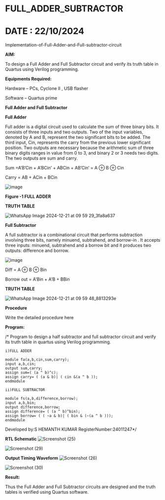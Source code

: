# FULL_ADDER_SUBTRACTOR
# DATE : 22/10/2024
Implementation-of-Full-Adder-and-Full-subtractor-circuit

**AIM:**

To design a Full Adder and Full Subtractor circuit and verify its truth table in Quartus using Verilog programming.

**Equipments Required:**

Hardware – PCs, Cyclone II , USB flasher

Software – Quartus prime

**Full Adder and Full Subtractor**

**Full Adder**

Full adder is a digital circuit used to calculate the sum of three binary bits. It consists of three inputs and two outputs. Two of the input variables, denoted by A and B, represent the two significant bits to be added. The third input, Cin, represents the carry from the previous lower significant position. Two outputs are necessary because the arithmetic sum of three binary digits ranges in value from 0 to 3, and binary 2 or 3 needs two digits. The two outputs are sum and carry.

Sum =A’B’Cin + A’BCin’ + ABCin + AB’Cin’ = A ⊕ B ⊕ Cin 

Carry = AB + ACin + BCin

![image](https://github.com/naavaneetha/FULL_ADDER_SUBTRACTOR/assets/154305477/0f30ba51-5ffb-4198-845f-18e054f675e7)

**Figure -1 FULL ADDER**

**TRUTH TABLE**

![WhatsApp Image 2024-12-21 at 09 59 29_3fa8a637](https://github.com/user-attachments/assets/15ceea09-518d-4ba0-835c-1833067f5e5c)

**Full Subtractor**

A full subtractor is a combinational circuit that performs subtraction involving three bits, namely minuend, subtrahend, and borrow-in . It accepts three inputs: minuend, subtrahend and a borrow bit and it produces two outputs: difference and borrow.

![image](https://github.com/naavaneetha/FULL_ADDER_SUBTRACTOR/assets/154305477/02b24f51-ab51-4304-9ad6-7b81ffc1ead5)

Diff = A ⊕ B ⊕ Bin 

Borrow out = A'Bin + A'B + BBin

**TRUTH TABLE**

![WhatsApp Image 2024-12-21 at 09 59 48_8813293e](https://github.com/user-attachments/assets/16e3534c-1125-499b-bcce-a010cdbd32be)

**Procedure**

Write the detailed procedure here

**Program:**

/* Program to design a half subtractor and full subtractor circuit and verify its truth table in quartus using Verilog programming.
```
i)FULL ADDER

module fa(a,b,cin,sum,carry);
input a,b,cin;
output sum,carry;
assign sum=( (a ^ b)^c);
assign carry= ( (a & b)| ( cin &(a ^ b ));
endmodule

ii)FULL SUBTRACTOR

module fs(a,b,difference,borrow);
input a,b,bin;
output difference,borrow;
assign difference= ( (a ^ b)^bin);
assign borrow= ( ( ~a & b)| ( bin & (~(a ^ b )));
endmodule
```

Developed by:S HEMANTH KUMAR RegisterNumber:24011247*/

**RTL Schematic**
![Screenshot (25)](https://github.com/user-attachments/assets/f82ca736-d9cb-46eb-a97e-2281be6ef6ba)

![Screenshot (29)](https://github.com/user-attachments/assets/d40a0339-cfb3-4c79-9137-9cc682652100)

**Output Timing Waveform**
![Screenshot (26)](https://github.com/user-attachments/assets/91c2b8db-dfda-4332-96ab-eb2919c2d8fd)

![Screenshot (30)](https://github.com/user-attachments/assets/8f38dfc4-23bb-47ba-9385-86ca4415be9e)

**Result:**

Thus the Full Adder and Full Subtractor circuits are designed and the truth tables is verified using Quartus software.



